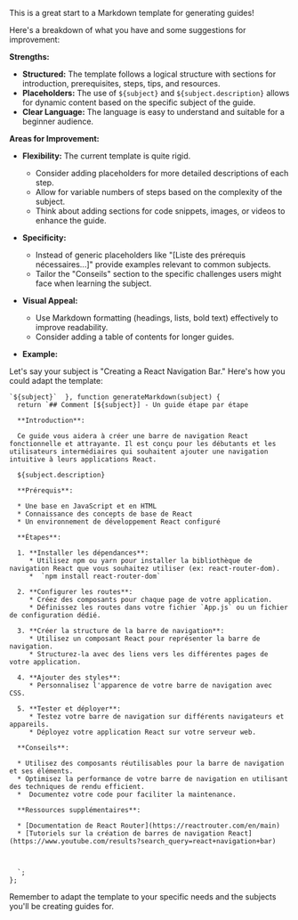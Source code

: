 This is a great start to a Markdown template for generating guides! 

Here's a breakdown of what you have and some suggestions for improvement:

**Strengths:**

* **Structured:** The template follows a logical structure with sections for introduction, prerequisites, steps, tips, and resources.
* **Placeholders:** The use of `${subject}` and `${subject.description}` allows for dynamic content based on the specific subject of the guide.
* **Clear Language:** The language is easy to understand and suitable for a beginner audience.

**Areas for Improvement:**

* **Flexibility:** The current template is quite rigid. 

    * Consider adding placeholders for more detailed descriptions of each step.
    * Allow for variable numbers of steps based on the complexity of the subject.
    *  Think about adding sections for code snippets, images, or videos to enhance the guide.

* **Specificity:**  

    * Instead of generic placeholders like "[Liste des prérequis nécessaires...]"  provide examples relevant to common subjects. 
    * Tailor the "Conseils" section to the specific challenges users might face when learning the subject.

* **Visual Appeal:**

    * Use Markdown formatting (headings, lists, bold text) effectively to improve readability.
    * Consider adding a table of contents for longer guides.

* **Example:**

Let's say your subject is "Creating a React Navigation Bar." Here's how you could adapt the template:

```
`${subject}`  }, function generateMarkdown(subject) {
  return `## Comment [${subject}] - Un guide étape par étape

  **Introduction**:

  Ce guide vous aidera à créer une barre de navigation React fonctionnelle et attrayante. Il est conçu pour les débutants et les utilisateurs intermédiaires qui souhaitent ajouter une navigation intuitive à leurs applications React.

  ${subject.description} 

  **Prérequis**:

  * Une base en JavaScript et en HTML
  * Connaissance des concepts de base de React
  * Un environnement de développement React configuré

  **Étapes**:

  1. **Installer les dépendances**:
     * Utilisez npm ou yarn pour installer la bibliothèque de navigation React que vous souhaitez utiliser (ex: react-router-dom).
     *  `npm install react-router-dom`

  2. **Configurer les routes**:
     * Créez des composants pour chaque page de votre application.
     * Définissez les routes dans votre fichier `App.js` ou un fichier de configuration dédié.

  3. **Créer la structure de la barre de navigation**:
     * Utilisez un composant React pour représenter la barre de navigation.
     * Structurez-la avec des liens vers les différentes pages de votre application.

  4. **Ajouter des styles**:
     * Personnalisez l'apparence de votre barre de navigation avec CSS.

  5. **Tester et déployer**:
     * Testez votre barre de navigation sur différents navigateurs et appareils.
     * Déployez votre application React sur votre serveur web.

  **Conseils**:

  * Utilisez des composants réutilisables pour la barre de navigation et ses éléments.
  * Optimisez la performance de votre barre de navigation en utilisant des techniques de rendu efficient.
  *  Documentez votre code pour faciliter la maintenance.

  **Ressources supplémentaires**:

  * [Documentation de React Router](https://reactrouter.com/en/main)
  * [Tutoriels sur la création de barres de navigation React](https://www.youtube.com/results?search_query=react+navigation+bar)



  `;
};
```



Remember to adapt the template to your specific needs and the subjects you'll be creating guides for.
